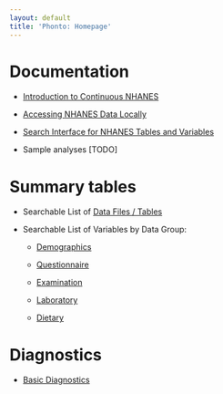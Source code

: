 ```yaml
---
layout: default
title: 'Phonto: Homepage'
---
```


# Documentation

- [Introduction to Continuous NHANES](vignettes/nhanes-introduction.html)

- [Accessing NHANES Data Locally](vignettes/nhanes-local.html)

- [Search Interface for NHANES Tables and Variables](vignettes/search-tables.html)

- Sample analyses [TODO]

# Summary tables

- Searchable List of [Data Files / Tables](tables/table-summary.html)

- Searchable List of Variables by Data Group:

	- [Demographics](tables/variable-summary-demographics.html)

	- [Questionnaire](tables/variable-summary-questionnaire.html)

	- [Examination](tables/variable-summary-examination.html)

	- [Laboratory](tables/variable-summary-laboratory.html)

	- [Dietary](tables/variable-summary-dietary.html)

# Diagnostics

- [Basic Diagnostics](vignettes/diagnostics-basic.html)


